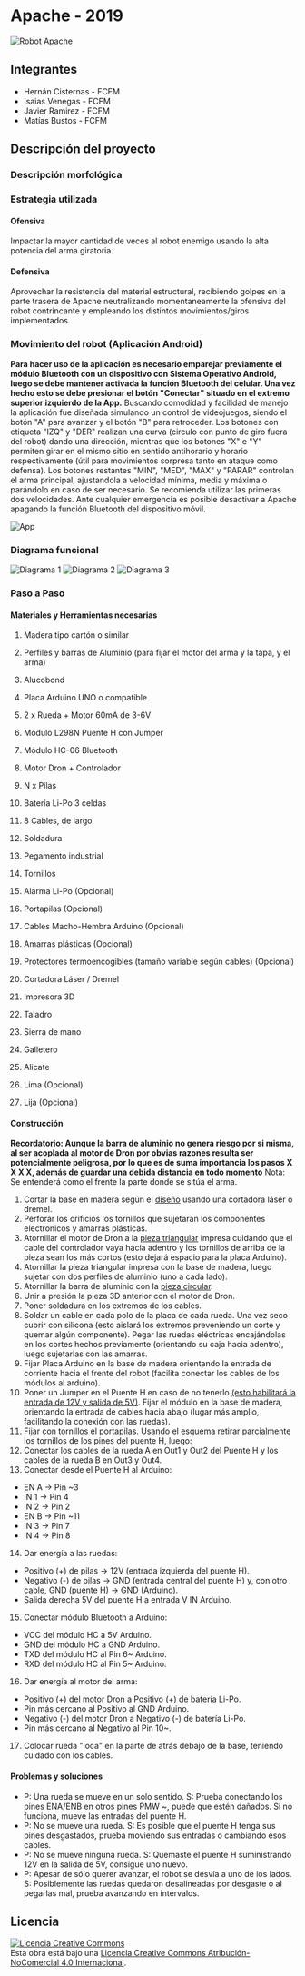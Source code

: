 ﻿# Apache - 2019


![Robot Apache](/multimedia/apache_frente.jpeg)



## Integrantes
- Hernán Cisternas - FCFM
- Isaias Venegas - FCFM
- Javier Ramirez - FCFM
- Matías Bustos - FCFM


## Descripción del proyecto
### Descripción morfológica

### Estrategia utilizada
#### Ofensiva
Impactar la mayor cantidad de veces al robot enemigo usando la alta potencia del arma giratoria. 

#### Defensiva
Aprovechar la resistencia del material estructural, recibiendo golpes en la parte trasera de Apache neutralizando momentaneamente la ofensiva del robot contrincante y empleando los distintos movimientos/giros implementados.

### Movimiento del robot (Aplicación Android)
**Para hacer uso de la aplicación es necesario emparejar previamente el módulo Bluetooth con un dispositivo con Sistema Operativo Android, luego se debe mantener activada la función Bluetooth del celular. Una vez hecho esto se debe presionar el botón "Conectar" situado en el extremo superior izquierdo de la App.**
Buscando comodidad y facilidad de manejo la aplicación fue diseñada simulando un control de videojuegos, siendo el botón "A" para avanzar y el botón "B" para retroceder. Los botones con etiqueta "IZQ" y "DER" realizan una curva (circulo con punto de giro fuera del robot) dando una dirección, mientras que los botones "X" e "Y" permiten girar en el mismo sitio en sentido antihorario y horario respectivamente (útil para movimientos sorpresa tanto en ataque como defensa).
Los botones restantes "MIN", "MED", "MAX" y "PARAR" controlan el arma principal, ajustandola a velocidad mínima, media y máxima o parándolo en caso de ser necesario. Se recomienda utilizar las primeras dos velocidades.
Ante cualquier emergencia es posible desactivar a Apache apagando la función Bluetooth del dispositivo móvil.

![App](/codigos/APK/App.jpeg)

### Diagrama funcional

![Diagrama 1](/diagrama/DF1.png)
![Diagrama 2](/diagrama/DF2.png)
![Diagrama 3](/diagrama/DF3.png)


### Paso a Paso
#### Materiales y Herramientas necesarias

1. Madera tipo cartón o similar
2. Perfiles y barras de Aluminio (para fijar el motor del arma y la tapa, y el arma)
3. Alucobond
4. Placa Arduino UNO o compatible
5. 2 x Rueda + Motor 60mA de 3-6V
6. Módulo L298N Puente H con Jumper
7. Módulo HC-06 Bluetooth
8. Motor Dron + Controlador
9. N x Pilas
10. Batería Li-Po 3 celdas
11. 8 Cables, de largo
12. Soldadura
13. Pegamento industrial
14. Tornillos
15. Alarma Li-Po (Opcional)
16. Portapilas (Opcional)
17. Cables Macho-Hembra Arduino (Opcional)
18. Amarras plásticas (Opcional)
19. Protectores termoencogibles (tamaño variable según cables) (Opcional)

1. Cortadora Láser / Dremel
2. Impresora 3D
3. Taladro
4. Sierra de mano
5. Galletero
6. Alicate
7. Lima (Opcional)
8. Lija (Opcional)

#### Construcción
**Recordatorio: Aunque la barra de aluminio no genera riesgo por si misma, al ser acoplada al motor de Dron por obvias razones resulta ser potencialmente peligrosa, por lo que es de suma importancia los pasos X X X X, además de guardar una debida distancia en todo momento**
Nota: Se entenderá como el frente la parte donde se sitúa el arma.
1. Cortar la base en madera según el [diseño](www.link.cl) usando una cortadora láser o dremel.
2. Perforar los orificios los tornillos que sujetarán los componentes electronicos y amarras plásticas.
3. Atornillar el motor de Dron a la [pieza triangular](link.cl) impresa cuidando que el cable del controlador vaya hacia adentro y los tornillos de arriba de la pieza sean los más cortos (esto dejará espacio para la placa Arduino).
4. Atornillar la pieza triangular impresa con la base de madera, luego sujetar con dos perfiles de aluminio (uno a cada lado).
5. Atornillar la barra de aluminio con la [pieza circular](link.cl).
6. Unir a presión la pieza 3D anterior con el motor de Dron.
7. Poner soldadura en los extremos de los cables.
8. Soldar un cable en cada polo de la placa de cada rueda. Una vez seco cubrir con silicona (esto aislará los extremos preveniendo un corte y quemar algún componente). Pegar las ruedas eléctricas encajándolas en los cortes hechos previamente (orientando su caja hacia adentro), luego sujetarlas con las amarras. 
9. Fijar Placa Arduino en la base de madera orientando la entrada de corriente hacia el frente del robot (facilita conectar los cables de los módulos al arduino).
10. Poner un Jumper en el Puente H en caso de no tenerlo [(esto habilitará la entrada de 12V y salida de 5V)](https://youtu.be/c0L4gNKwjRw?t=70). Fijar el módulo en la base de madera, orientando la entrada de cables hacia abajo (lugar más amplio, facilitando la conexión con las ruedas).
11. Fijar con tornillos el portapilas.
Usando el [esquema](diagrama) retirar parcialmente los tornillos de los pines del puente H, luego:
12. Conectar los cables de la rueda A en Out1 y Out2 del Puente H y los cables de la rueda B en Out3 y Out4.
13. Conectar desde el Puente H al Arduino:
- EN A -> Pin ~3
- IN 1 -> Pin 4
- IN 2 -> Pin 2
- EN B -> Pin ~11
- IN 3 -> Pin 7 
- IN 4 -> Pin 8
14. Dar energía a las ruedas:
- Positivo (+) de pilas -> 12V (entrada izquierda del puente H).
- Negativo (-) de pilas -> GND (entrada central del puente H) y, con otro cable, GND (puente H) -> GND (Arduino).
- Salida derecha 5V del puente H a entrada V IN Arduino.
15. Conectar módulo Bluetooth a Arduino:
- VCC del módulo HC a 5V Arduino.
- GND del módulo HC a GND Arduino.
- TXD del módulo HC al Pin 6~ Arduino.
- RXD del módulo HC al Pin 5~ Arduino.
16. Dar energía al motor del arma:
- Positivo (+) del motor Dron a Positivo (+) de batería Li-Po.
- Pin más cercano al Positivo al GND Arduino.
- Negativo (-) del motor Dron a Negativo (-) de batería Li-Po.
- Pin más cercano al Negativo al Pin 10~.
17. Colocar rueda "loca" en la parte de atrás debajo de la base, teniendo cuidado con los cables.

#### Problemas y soluciones
- P: Una rueda se mueve en un solo sentido. S: Prueba conectando los pines ENA/ENB en otros pines PMW ~, puede que estén dañados. Si no funciona, mueve las entradas del puente H.
- P: No se mueve una rueda. S: Es posible que el puente H tenga sus pines desgastados, prueba moviendo sus entradas o cambiando esos cables.
- P: No se mueve ninguna rueda. S: Quemaste el puente H suministrando 12V en la salida de 5V, consigue uno nuevo.
- P: Apesar de sólo querer avanzar, el robot se desvía a uno de los lados. S: Posiblemente las ruedas quedaron desalineadas por desgaste o al pegarlas mal, prueba avanzando en intervalos.


## Licencia
<a rel="license" href="http://creativecommons.org/licenses/by-nc/4.0/"><img alt="Licencia Creative Commons" style="border-width:0" src="https://i.creativecommons.org/l/by-nc/4.0/88x31.png" /></a><br />Esta obra está bajo una <a rel="license" href="http://creativecommons.org/licenses/by-nc/4.0/">Licencia Creative Commons Atribución-NoComercial 4.0 Internacional</a>.
